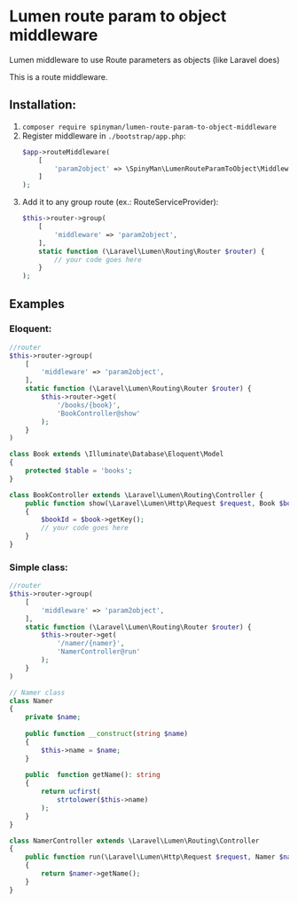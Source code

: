 # Lumen route param to object middleware

Lumen middleware to use Route parameters as objects (like Laravel does)

This is a route middleware.

## Installation:
1. `composer require spinyman/lumen-route-param-to-object-middleware`
2. Register middleware in `./bootstrap/app.php`:
    ```php
    $app->routeMiddleware(
        [
            'param2object' => \SpinyMan\LumenRouteParamToObject\Middleware\RouteParamToObject::class,
        ]
    );
    ```
3. Add it to any group route (ex.: RouteServiceProvider):
    ```php
    $this->router->group(
        [
            'middleware' => 'param2object',
        ],
        static function (\Laravel\Lumen\Routing\Router $router) {
            // your code goes here
        }
    );
    ```

## Examples

### Eloquent:

```php
//router
$this->router->group(
    [
        'middleware' => 'param2object',
    ],
    static function (\Laravel\Lumen\Routing\Router $router) {
        $this->router->get(
            '/books/{book}',
            'BookController@show'
        );
    }
)
```

```php
class Book extends \Illuminate\Database\Eloquent\Model
{
    protected $table = 'books';
}
```

```php
class BookController extends \Laravel\Lumen\Routing\Controller {
    public function show(\Laravel\Lumen\Http\Request $request, Book $book)
    {
        $bookId = $book->getKey();
        // your code goes here
    }
}
```

### Simple class:

```php
//router
$this->router->group(
    [
        'middleware' => 'param2object',
    ],
    static function (\Laravel\Lumen\Routing\Router $router) {
        $this->router->get(
            '/namer/{namer}',
            'NamerController@run'
        );
    }
)
```

```php
// Namer class
class Namer
{
    private $name;
    
    public function __construct(string $name)
    {
        $this->name = $name;
    }
    
    public  function getName(): string
    {
        return ucfirst(
            strtolower($this->name)
        );
    }
} 
```

```php
class NamerController extends \Laravel\Lumen\Routing\Controller
{
    public function run(\Laravel\Lumen\Http\Request $request, Namer $namer)
    {
        return $namer->getName();
    }
}
```
